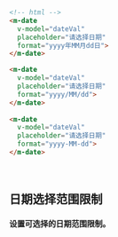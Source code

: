 <br/>

```html
<!-- html -->
<m-date
  v-model="dateVal"
  placeholder="请选择日期"
  format="yyyy年MM月dd日">
</m-date>

<m-date
  v-model="dateVal"
  placeholder="请选择日期"
  format="yyyy/MM/dd">
</m-date>
    
<m-date
  v-model="dateVal"
  placeholder="请选择日期"
  format="yyyy-MM-dd">
</m-date>
```
<br/>

## 日期选择范围限制
#### 设置可选择的日期范围限制。